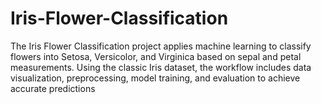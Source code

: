 # Iris-Flower-Classification
The Iris Flower Classification project applies machine learning to classify flowers into Setosa, Versicolor, and Virginica based on sepal and petal measurements. Using the classic Iris dataset, the workflow includes data visualization, preprocessing, model training, and evaluation to achieve accurate predictions
